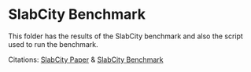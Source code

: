 # SlabCity Benchmark

This folder has the results of the SlabCity benchmark and also the script used to run the benchmark.

Citations: [SlabCity Paper](https://dl.acm.org/doi/abs/10.14778/3611479.3611515) & [SlabCity Benchmark](https://github.com/eidos06/SlabCity)
